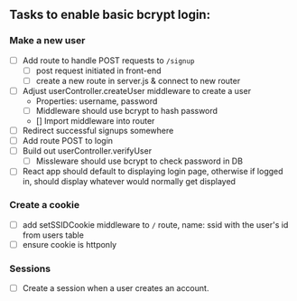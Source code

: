 ## Tasks to enable basic bcrypt login:

### Make a new user
- [ ] Add route to handle POST requests to `/signup`
  - [ ] post request initiated in front-end
  - [ ] create a new route in server.js & connect to new router
- [ ] Adjust userController.createUser middleware to create a user
  - Properties: username, password
  - [ ] Middleware should use bcrypt to hash password
  - [] Import middleware into router
- [ ] Redirect successful signups somewhere
- [ ] Add route POST to login
- [ ] Build out userController.verifyUser
  - [ ] Missleware should use bcrypt to check password in DB
- [ ] React app should default to displaying login page, otherwise if logged in, should display whatever would normally get displayed

### Create a cookie
- [ ] add setSSIDCookie middleware to `/` route, name: ssid with the user's id from users table
- [ ] ensure cookie is httponly

### Sessions
- [ ] Create a session when a user creates an account. 